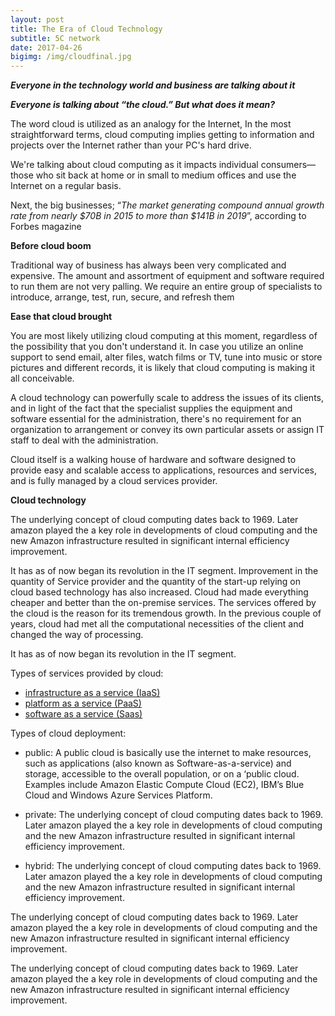 ```yaml
---
layout: post
title: The Era of Cloud Technology 
subtitle: 5C network
date: 2017-04-26
bigimg: /img/cloudfinal.jpg
---
```

 
**_Everyone in the technology world and business are talking about it_**
 
 **_Everyone is talking about “the cloud.” But what does it mean?_**

The word cloud is utilized as an analogy for the Internet, In the most straightforward terms, cloud computing implies getting to information and projects over the Internet rather than your PC's hard drive. 

We're talking about cloud computing as it impacts individual consumers—those who sit back at home or in small to medium offices and use the Internet on a regular basis.

Next, the big businesses; “_The market generating compound annual growth rate from nearly $70B in 2015 to more than $141B in 2019_”, according to Forbes magazine  

**Before cloud boom**

Traditional way of business has always been very complicated and expensive. The amount and assortment of equipment and software required to run them are not very palling. We require an entire group of specialists to introduce, arrange, test, run, secure, and refresh them  

**Ease that cloud brought**

You are most likely utilizing cloud computing at this moment, regardless of the possibility that you don't understand it. In case you utilize an online support to send email, alter files, watch films or TV, tune into music or store pictures and different records, it is likely that cloud computing is making it all conceivable.

 A cloud technology can powerfully scale to address the issues of its clients, and in light of the fact that the specialist supplies the equipment and software essential for the administration, there's no requirement for an organization to arrangement or convey its own particular assets or assign IT staff to deal with the administration.
 
Cloud itself is a walking house of hardware and software designed to provide easy and scalable access to applications, resources and services, and is fully managed by a cloud services provider. 
  
**Cloud technology**

The underlying concept of cloud computing dates back to 1969. Later amazon played the a key role in developments of cloud computing and the new Amazon infrastructure resulted in significant internal efficiency improvement.

It has as of now began its revolution in the IT segment. Improvement in the quantity of Service provider and the quantity of the start-up relying on cloud based technology has also increased. Cloud had made everything cheaper and better than the on-premise services. The services offered by the cloud is the reason for its tremendous growth. In the previous couple of years, cloud had met all the computational necessities of the client and changed the way of processing. 

It has as of now began its revolution in the IT segment.
 
Types of services provided by cloud:
* [infrastructure as a service (IaaS)](https://technet.microsoft.com/en-us/library/hh509051.aspx)
* [platform as a service (PaaS)](https://azure.microsoft.com/en-in/overview/what-is-paas/)
* [software as a service (Saas)](https://msdn.microsoft.com/en-us/library/aa905332.aspx)  

Types of cloud deployment: 
*	public: A public cloud is basically use the internet to make resources, such as applications (also known as Software-as-a-service) and storage, accessible to the overall population, or on a ‘public cloud.  Examples include Amazon Elastic Compute Cloud (EC2), IBM’s Blue Cloud and Windows Azure Services Platform. 

*	private: The underlying concept of cloud computing dates back to 1969. Later amazon played the a key role in developments of cloud computing and the new Amazon infrastructure resulted in significant internal efficiency improvement.

*	hybrid: The underlying concept of cloud computing dates back to 1969. Later amazon played the a key role in developments of cloud computing and the new Amazon infrastructure resulted in significant internal efficiency improvement.

The underlying concept of cloud computing dates back to 1969. Later amazon played the a key role in developments of cloud computing and the new Amazon infrastructure resulted in significant internal efficiency improvement.

The underlying concept of cloud computing dates back to 1969. Later amazon played the a key role in developments of cloud computing and the new Amazon infrastructure resulted in significant internal efficiency improvement.

